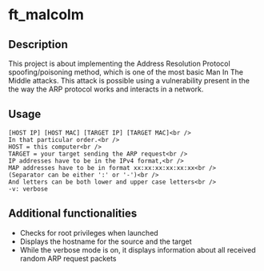# ft_malcolm

## Description

This project is about implementing the Address Resolution
Protocol spoofing/poisoning method, which is one of the most basic Man In The Middle
attacks. This attack is possible using a vulnerability present in the the way the ARP
protocol works and interacts in a network.

## Usage

```
[HOST IP] [HOST MAC] [TARGET IP] [TARGET MAC]<br />
In that particular order.<br />
HOST = this computer<br />
TARGET = your target sending the ARP request<br />
IP addresses have to be in the IPv4 format,<br />
MAP addresses have to be in format xx:xx:xx:xx:xx:xx<br />
(Separator can be either ':' or '-')<br />
And letters can be both lower and upper case letters<br />
-v: verbose
```

## Additional functionalities

* Checks for root privileges when launched
* Displays the hostname for the source and the target
* While the verbose mode is on, it displays information about all received random ARP request packets
